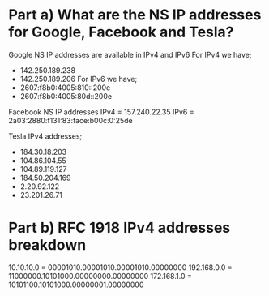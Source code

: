 # Part a) What are the NS IP addresses for Google, Facebook and Tesla?
Google NS IP addresses are available in IPv4 and IPv6
For IPv4 we have;
* 142.250.189.238
* 142.250.189.206
For IPv6 we have;
* 2607:f8b0:4005:810::200e
* 2607:f8b0:4005:80d::200e
 
Facebook NS IP addresses
IPv4 = 157.240.22.35
IPv6 = 2a03:2880:f131:83:face:b00c:0:25de

Tesla
IPv4 addresses;
* 184.30.18.203
* 104.86.104.55
* 104.89.119.127
* 184.50.204.169
* 2.20.92.122
* 23.201.26.71

# Part b) RFC 1918 IPv4 addresses breakdown
10.10.10.0  = 00001010.00001010.00001010.00000000
192.168.0.0 = 11000000.10101000.00000000.00000000
172.168.1.0 = 10101100.10101000.00000001.00000000
